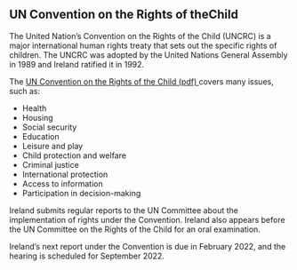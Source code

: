 ##  UN Convention on the Rights of theChild

The United Nation’s Convention on the Rights of the Child (UNCRC) is a major
international human rights treaty that sets out the specific rights of
children. The UNCRC was adopted by the United Nations General Assembly in 1989
and Ireland ratified it in 1992.

The [ UN Convention on the Rights of the Child (pdf)
](https://assets.gov.ie/201322/9a51b8fd-1aec-49b2-a1f8-23f321c48fd4.pdf)
covers many issues, such as:

  * Health 
  * Housing 
  * Social security 
  * Education 
  * Leisure and play 
  * Child protection and welfare 
  * Criminal justice 
  * International protection 
  * Access to information 
  * Participation in decision-making 

Ireland submits regular reports to the UN Committee about the implementation
of rights under the Convention. Ireland also appears before the UN Committee
on the Rights of the Child for an oral examination.

Ireland’s next report under the Convention is due in February 2022, and the
hearing is scheduled for September 2022.
